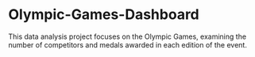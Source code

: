 # Olympic-Games-Dashboard
This data analysis project focuses on the Olympic Games, examining the number of competitors and medals awarded in each edition of the event.

